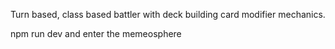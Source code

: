 Turn based, class based battler with deck building card modifier mechanics.

npm run dev and enter the memeosphere
